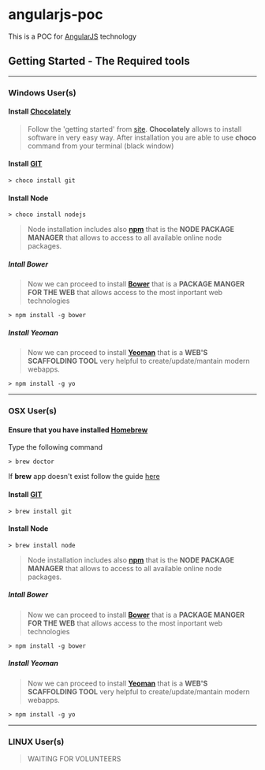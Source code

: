 # angularjs-poc

This is a POC for [AngularJS](https://angularjs.org/) technology

## Getting Started - The Required tools

---
### Windows User(s)

#### Install [Chocolately](https://chocolatey.org/)

> Follow the 'getting started' from [site](https://chocolatey.org/). **Chocolately** allows to install software in very easy way.
> After installation you are able to use **choco** command from your terminal (black window)

#### Install [GIT](http://git-scm.com/)

```
> choco install git

```

#### Install Node

```
> choco install nodejs

```
> Node installation includes also **[npm](https://www.npmjs.com/)** that is the **NODE PACKAGE MANAGER** that allows to access to all available online node packages.

##### Intall Bower
> Now we can proceed to install **[Bower](http://bower.io/)** that is a **PACKAGE MANGER FOR THE WEB** that allows access to the most inportant web technologies

```
> npm install -g bower

```

##### Install Yeoman
> Now we can proceed to install **[Yeoman](http://yeoman.io/)** that is a **WEB'S SCAFFOLDING TOOL** very helpful to create/update/mantain modern webapps.

```
> npm install -g yo

```

---

### OSX User(s)

#### Ensure that you have installed  [Homebrew](https://github.com/Homebrew/homebrew)

Type the following command

```
> brew doctor

```
If **brew** app doesn't exist follow the guide [here](https://github.com/Homebrew/homebrew/blob/master/share/doc/homebrew/Installation.md#installation)

#### Install [GIT](http://git-scm.com/)

```
> brew install git

```

#### Install Node

```
> brew install node

```
> Node installation includes also **[npm](https://www.npmjs.com/)** that is the **NODE PACKAGE MANAGER** that allows to access to all available online node packages.

##### Intall Bower
> Now we can proceed to install **[Bower](http://bower.io/)** that is a **PACKAGE MANGER FOR THE WEB** that allows access to the most inportant web technologies

```
> npm install -g bower

```

##### Install Yeoman
> Now we can proceed to install **[Yeoman](http://yeoman.io/)** that is a **WEB'S SCAFFOLDING TOOL** very helpful to create/update/mantain modern webapps.

```
> npm install -g yo

```

---
### LINUX User(s)


> WAITING FOR VOLUNTEERS
